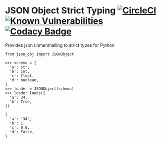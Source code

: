 # JSON Object Strict Typing [![CircleCI](https://circleci.com/gh/emman27/json_object.svg?style=svg)](https://circleci.com/gh/emman27/json_object) [![Known Vulnerabilities](https://snyk.io/test/github/emman27/json_object/badge.svg)](https://snyk.io/test/github/emman27/json_object) [![Codacy Badge](https://api.codacy.com/project/badge/Grade/8babe432d6ee4518adc07998a5b67636)](https://www.codacy.com/app/eygohlolz/json_object?utm_source=github.com&amp;utm_medium=referral&amp;utm_content=emman27/json_object&amp;utm_campaign=Badge_Grade)

Provides json unmarshalling to strict types for Python

```
from json_obj import JSONObject

>>> schema = {
  'a': str,
  'b': int,
  'c': float,
  'd': boolean,
}
>>> loader = JSONObject(schema)
>>> loader.loads({
  'a': 34,
  'b': True,
})

{
  'a': '34',
  'b': 1,
  'c': 0.0,
  'd': False,
}

```
